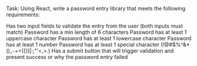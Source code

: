 Task:
Using React, write a password entry library that meets the following requirements:

Has two input fields to validate the entry from the user (both inputs must match)
Password has a min length of 6 characters
Password has at least 1 uppercase character
Password has at least 1 lowercase character
Password has at least 1 number
Password has at least 1 special character (!@#$%^&*()_-+={[}]|:;"'<,>.)
Has a submit button that will trigger validation and present success or why the password entry failed

